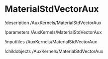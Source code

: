 <!-- MOOSE Documentation Stub: Remove this when content is added. -->

# MaterialStdVectorAux
!description /AuxKernels/MaterialStdVectorAux

!parameters /AuxKernels/MaterialStdVectorAux

!inputfiles /AuxKernels/MaterialStdVectorAux

!childobjects /AuxKernels/MaterialStdVectorAux
